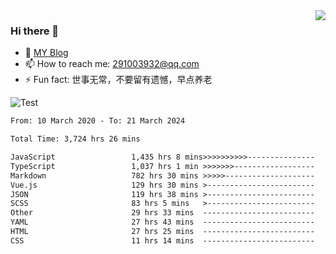 <img align='right' src='https://github-readme-stats.vercel.app/api?username=niaogege&show_icons=true&theme=radical'/>

### Hi there 👋

- 🌱 [MY Blog](https://bythewayer.com/)
- 📫 How to reach me: 291003932@qq.com
- ⚡ Fun fact:  世事无常，不要留有遗憾，早点养老

![Test](https://github-readme-stats.vercel.app/api/top-langs/?username=niaogege&layout=compact)

<!--START_SECTION:waka-->

```txt
From: 10 March 2020 - To: 21 March 2024

Total Time: 3,724 hrs 26 mins

JavaScript                 1,435 hrs 8 mins>>>>>>>>>>---------------   38.53 %
TypeScript                 1,037 hrs 1 min >>>>>>>------------------   27.84 %
Markdown                   782 hrs 30 mins >>>>>--------------------   21.01 %
Vue.js                     129 hrs 30 mins >------------------------   03.48 %
JSON                       119 hrs 38 mins >------------------------   03.21 %
SCSS                       83 hrs 5 mins   >------------------------   02.23 %
Other                      29 hrs 33 mins  -------------------------   00.79 %
YAML                       27 hrs 43 mins  -------------------------   00.74 %
HTML                       27 hrs 25 mins  -------------------------   00.74 %
CSS                        11 hrs 14 mins  -------------------------   00.30 %
```

<!--END_SECTION:waka-->
